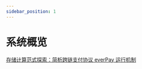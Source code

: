 ```yaml
---
sidebar_position: 1
---
```


# 系统概览

[存储计算范式探索：简析跨链支付协议 everPay 运行机制](https://medium.com/everfinance/everpay-a-trusted-cross-chain-payment-protocol-eba4a0af7d66)

<!-- TODO: -->